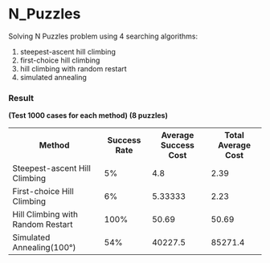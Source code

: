 # N_Puzzles
Solving N Puzzles problem using 4 searching algorithms:

1. steepest-ascent hill climbing
2. first-choice hill climbing
3. hill climbing with random restart
4. simulated annealing

### Result
**(Test 1000 cases for each method) (8 puzzles)**

<table>
<tr> <th>Method</th> <th>Success Rate</th>  <th>Average Success Cost</th> <th>Total Average Cost</th> </tr>
<tr> <td>Steepest-ascent Hill Climbing</td> <td>5%</td> <td>4.8</td> <td>2.39</td> </tr>
<tr> <td>First-choice Hill Climbing</td> <td>6%</td> <td>5.33333</td> <td>2.23</td> </tr>
<tr> <td>Hill Climbing with Random Restart</td> <td>100%</td> <td>50.69</td><td>50.69</td> </tr>
<tr> <td>Simulated Annealing(100°)</td> <td>54%</td> <td>40227.5</td><td>85271.4</td> </tr>
</table>